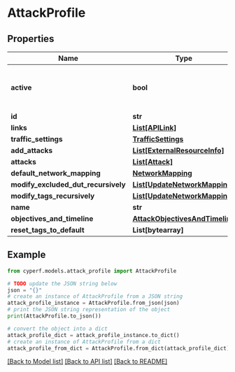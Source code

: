 # AttackProfile


## Properties

Name | Type | Description | Notes
------------ | ------------- | ------------- | -------------
**active** | **bool** | Indicates whether the profile is enabled or not. | [optional] 
**id** | **str** |  | [optional] 
**links** | [**List[APILink]**](APILink.md) |  | [optional] 
**traffic_settings** | [**TrafficSettings**](TrafficSettings.md) |  | [optional] 
**add_attacks** | [**List[ExternalResourceInfo]**](ExternalResourceInfo.md) |  | [optional] 
**attacks** | [**List[Attack]**](Attack.md) |  | [optional] 
**default_network_mapping** | [**NetworkMapping**](NetworkMapping.md) |  | [optional] 
**modify_excluded_dut_recursively** | [**List[UpdateNetworkMapping]**](UpdateNetworkMapping.md) |  | [optional] 
**modify_tags_recursively** | [**List[UpdateNetworkMapping]**](UpdateNetworkMapping.md) |  | [optional] 
**name** | **str** |  | 
**objectives_and_timeline** | [**AttackObjectivesAndTimeline**](AttackObjectivesAndTimeline.md) |  | [optional] 
**reset_tags_to_default** | **List[bytearray]** |  | [optional] 

## Example

```python
from cyperf.models.attack_profile import AttackProfile

# TODO update the JSON string below
json = "{}"
# create an instance of AttackProfile from a JSON string
attack_profile_instance = AttackProfile.from_json(json)
# print the JSON string representation of the object
print(AttackProfile.to_json())

# convert the object into a dict
attack_profile_dict = attack_profile_instance.to_dict()
# create an instance of AttackProfile from a dict
attack_profile_from_dict = AttackProfile.from_dict(attack_profile_dict)
```
[[Back to Model list]](../README.md#documentation-for-models) [[Back to API list]](../README.md#documentation-for-api-endpoints) [[Back to README]](../README.md)


